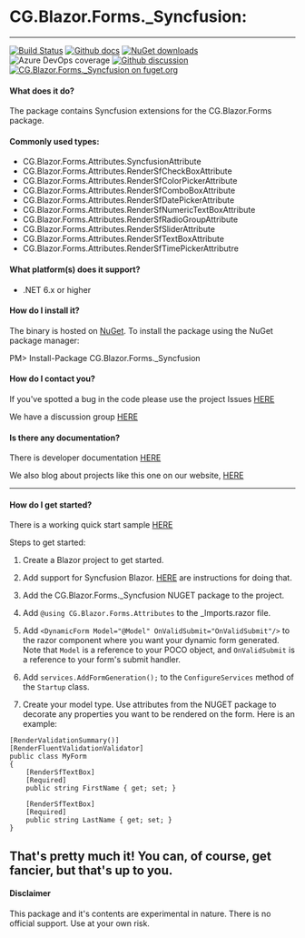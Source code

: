 # CG.Blazor.Forms._Syncfusion: 

---
[![Build Status](https://dev.azure.com/codegator/CG.Blazor.Forms._Syncfusion/_apis/build/status/CodeGator.CG.Blazor.Forms._Syncfusion?branchName=main)](https://dev.azure.com/codegator/CG.Blazor.Forms._Syncfusion/_build/latest?definitionId=76&branchName=main)
[![Github docs](https://img.shields.io/static/v1?label=Documentation&message=online&color=blue)](https://codegator.github.io/CG.Blazor.Forms._Syncfusion/index.html)
[![NuGet downloads](https://img.shields.io/nuget/dt/CG.Blazor.Forms._Syncfusion.svg?style=flat)](https://nuget.org/packages/CG.Blazor.Forms._Syncfusion)
![Azure DevOps coverage](https://img.shields.io/azure-devops/coverage/codegator/CG.Blazor.Forms._Syncfusion/76)
[![Github discussion](https://img.shields.io/badge/Discussion-online-blue)](https://github.com/CodeGator/CG.Blazor.Forms._Syncfusion/discussions)
[![CG.Blazor.Forms._Syncfusion on fuget.org](https://www.fuget.org/packages/CG.Blazor.Forms._Syncfusion/badge.svg)](https://www.fuget.org/packages/CG.Blazor.Forms._Syncfusion)

#### What does it do?
The package contains Syncfusion extensions for the CG.Blazor.Forms package.

#### Commonly used types:
* CG.Blazor.Forms.Attributes.SyncfusionAttribute
* CG.Blazor.Forms.Attributes.RenderSfCheckBoxAttribute
* CG.Blazor.Forms.Attributes.RenderSfColorPickerAttribute
* CG.Blazor.Forms.Attributes.RenderSfComboBoxAttribute
* CG.Blazor.Forms.Attributes.RenderSfDatePickerAttribute
* CG.Blazor.Forms.Attributes.RenderSfNumericTextBoxAttribute
* CG.Blazor.Forms.Attributes.RenderSfRadioGroupAttribute
* CG.Blazor.Forms.Attributes.RenderSfSliderAttribute
* CG.Blazor.Forms.Attributes.RenderSfTextBoxAttribute
* CG.Blazor.Forms.Attributes.RenderSfTimePickerAttributre

#### What platform(s) does it support?
* .NET 6.x or higher

#### How do I install it?
The binary is hosted on [NuGet](https://www.nuget.org/packages/CG.Blazor.Forms._Syncfusion). To install the package using the NuGet package manager:

PM> Install-Package CG.Blazor.Forms._Syncfusion

#### How do I contact you?
If you've spotted a bug in the code please use the project Issues [HERE](https://github.com/CodeGator/CG.Blazor.Forms._Syncfusion/issues)

We have a discussion group [HERE](https://github.com/CodeGator/CG.Blazor.Forms._Syncfusion/discussions)

#### Is there any documentation?
There is developer documentation [HERE](https://codegator.github.io/CG.Blazor.Forms._Syncfusion/)

We also blog about projects like this one on our website, [HERE](http://www.codegator.com)

---

#### How do I get started?

There is a working quick start sample [HERE](https://github.com/CodeGator/CG.Blazor.Forms._Syncfusion/tree/main/samples/CG.Blazor.Forms._Syncfusion.QuickStart) 

Steps to get started:

1. Create a Blazor project to get started.

2. Add support for Syncfusion Blazor. [HERE](https://blazor.syncfusion.com/documentation/getting-started/blazor-server-side-visual-studio-2019) are instructions for doing that.

3. Add the CG.Blazor.Forms._Syncfusion NUGET package to the project.

4. Add `@using CG.Blazor.Forms.Attributes` to the _Imports.razor file.

5. Add `<DynamicForm Model="@Model" OnValidSubmit="OnValidSubmit"/>` to the razor component where you want your dynamic form generated. Note that `Model` is a reference to your POCO object, and `OnValidSubmit` is a reference to your form's submit handler.

6. Add `services.AddFormGeneration();` to the `ConfigureServices` method of the `Startup` class.

7. Create your model type. Use attributes from the NUGET package to decorate any properties you want to be rendered on the form. Here is an example:

```
[RenderValidationSummary()]
[RenderFluentValidationValidator]
public class MyForm
{
	[RenderSfTextBox]
	[Required]
	public string FirstName { get; set; }

	[RenderSfTextBox]
	[Required]
	public string LastName { get; set; }
}
```

That's pretty much it! You can, of course, get fancier, but that's up to you.
---
#### Disclaimer
This package and it's contents are experimental in nature. There is no official support. Use at your own risk.